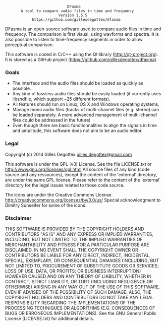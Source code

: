                                 DFasma
           A tool to compare audio files in time and frequency
                            Version 1.5.5
                https://github.com/gillesdegottex/dfasma


DFasma is an open-source software used to compare audio files in time and
frequency. The comparison is first visual, using wavforms and spectra.
It is also possible to listen to time-frequency segments in order to allow
perceptual comparison.

This software is coded in C/C++ using the Qt library (http://qt-project.org).
It is stored as a GitHub project (https://github.com/gillesdegottex/dfasma).


### Goals
* The interface and the audio files should be loaded as quickly as possible.
* Any kind of lossless audio files should be easily loaded (it currently
  uses libsndfile, which support ~25 different formats).
* All features should run on Linux, OS X and Windows operating systems.
* Manage mono audio files (tracks of multi-channel files (e.g. stereo) can
  be loaded separately. A more advanced management of multi-channel files
  could be addressed in the future)
* Even though there are basic functionnalities to align the signals in
  time and amplitude, this software does not aim to be an audio editor.


### Legal

Copyright (c) 2014 Gilles Degottex <gilles.degottex@gmail.com>

This software is under the GPL (v3) License. See the file LICENSE.txt
or http://www.gnu.org/licenses/gpl.html
All source files of any kind (code source and any ressources), except
the content of the 'external' directory, are under the same GPL license.
Please refer to the content of the 'external' directory for the legal issues
related to those code source.

The icons are under the Creative Commons License
http://creativecommons.org/licenses/by/3.0/us/
Special acknowledgment to Dimitry Sunseifer for some of the icons.


### Disclaimer

THIS SOFTWARE IS PROVIDED BY THE COPYRIGHT HOLDERS AND CONTRIBUTORS "AS IS"
AND ANY EXPRESS OR IMPLIED WARRANTIES, INCLUDING, BUT NOT LIMITED TO, THE
IMPLIED WARRANTIES OF MERCHANTABILITY AND FITNESS FOR A PARTICULAR PURPOSE
ARE DISCLAIMED. IN NO EVENT SHALL THE COPYRIGHT OWNER OR CONTRIBUTORS BE
LIABLE FOR ANY DIRECT, INDIRECT, INCIDENTAL, SPECIAL, EXEMPLARY, OR
CONSEQUENTIAL DAMAGES (INCLUDING, BUT NOT LIMITED TO, PROCUREMENT OF
SUBSTITUTE GOODS OR SERVICES; LOSS OF USE, DATA, OR PROFITS; OR BUSINESS
INTERRUPTION) HOWEVER CAUSED AND ON ANY THEORY OF LIABILITY, WHETHER IN
CONTRACT, STRICT LIABILITY, OR TORT (INCLUDING NEGLIGENCE OR OTHERWISE)
ARISING IN ANY WAY OUT OF THE USE OF THIS SOFTWARE, EVEN IF ADVISED OF THE
POSSIBILITY OF SUCH DAMAGE.
ALSO, THE COPYRIGHT HOLDERS AND CONTRIBUTORS DO NOT TAKE ANY LEGAL
RESPONSIBILITY REGARDING THE IMPLEMENTATIONS OF THE PROCESSING TECHNIQUES
OR ALGORITHMS (E.G. CONSEQUENCES OF BUGS OR ERRONEOUS IMPLEMENTATIONS).
See the GNU General Public License (LICENSE.txt) for additional details.
